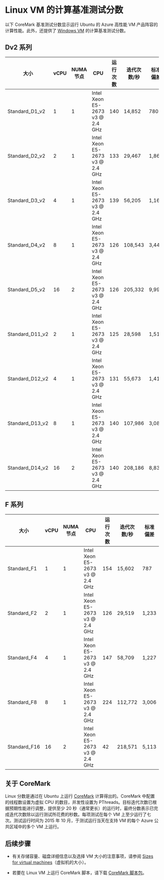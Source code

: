 <properties
 pageTitle="Linux VM 的计算基准测试分数 | Azure"
 description="比较运行 Linux 的 Azure VM 的 CoreMark 计算基准测试分数"
 services="virtual-machines-linux"
 documentationCenter=""
 authors="dlepow"
 manager="timlt"
 editor=""
 tags="azure-resource-manager,azure-service-management"/>  

<tags
	ms.service="virtual-machines-linux"
	ms.date="07/18/2016"
	wacn.date="09/05/2016"/>

# Linux VM 的计算基准测试分数

以下 CoreMark 基准测试分数显示运行 Ubuntu 的 Azure 高性能 VM 产品阵容的计算性能。此外，还提供了 [Windows VM](/documentation/articles/virtual-machines-windows-compute-benchmark-scores/) 的计算基准测试分数。

## Dv2 系列


大小 | vCPU | NUMA 节点 | CPU | 运行次数 | 迭代次数/秒 | 标准偏差
------- | ------ | ---- | -------| ---- | ---- | -----
Standard_D1_v2 | 1 | 1 | Intel Xeon E5-2673 v3 @ 2.4 GHz | 140 | 14,852 | 780
Standard_D2_v2 | 2 | 1 | Intel Xeon E5-2673 v3 @ 2.4 GHz | 133 | 29,467 | 1,863
Standard_D3_v2 | 4 | 1 | Intel Xeon E5-2673 v3 @ 2.4 GHz | 139 | 56,205 | 1,167
Standard_D4_v2 | 8 | 1 | Intel Xeon E5-2673 v3 @ 2.4 GHz | 126 | 108,543 | 3,446
Standard_D5_v2 | 16 | 2 | Intel Xeon E5-2673 v3 @ 2.4 GHz | 126 | 205,332 | 9,998
Standard_D11_v2 | 2 | 1 | Intel Xeon E5-2673 v3 @ 2.4 GHz | 125 | 28,598 | 1,510
Standard_D12_v2 | 4 | 1 | Intel Xeon E5-2673 v3 @ 2.4 GHz | 131 | 55,673 | 1,418
Standard_D13_v2 | 8 | 1 | Intel Xeon E5-2673 v3 @ 2.4 GHz | 140 | 107,986 | 3,089
Standard_D14_v2 | 16 | 2 | Intel Xeon E5-2673 v3 @ 2.4 GHz | 140 | 208,186 | 8,839

## F 系列

大小 | vCPU | NUMA 节点 | CPU | 运行次数 | 迭代次数/秒 | 标准偏差
------- | ------ | ---- | -------| ---- | ---- | -----
Standard_F1 | 1 | 1 | Intel Xeon E5-2673 v3 @ 2.4 GHz | 154 | 15,602 | 787
Standard_F2 | 2 | 1 | Intel Xeon E5-2673 v3 @ 2.4 GHz | 126 | 29,519 | 1,233
Standard_F4 | 4 | 1 | Intel Xeon E5-2673 v3 @ 2.4 GHz | 147 | 58,709 | 1,227
Standard_F8 | 8 | 1 | Intel Xeon E5-2673 v3 @ 2.4 GHz | 224 | 112,772 | 3,006
Standard_F16 | 16 | 2 | Intel Xeon E5-2673 v3 @ 2.4 GHz | 42 | 218,571 | 5,113

## 关于 CoreMark

Linux 分数是通过在 Ubuntu 上运行 [CoreMark](http://www.eembc.org/coremark/faq.php) 计算得出的。CoreMark 中配置的线程数设置为虚拟 CPU 的数目，并发性设置为 PThreads。目标迭代次数已根据预期性能进行调整，提供至少 20 秒（通常更长）的运行时，最终分数表示已完成迭代次数除以运行测试所花费的秒数。每项测试在每个 VM 上至少运行了七次。测试运行时间为 2015 年 10 月，于测试运行当天在支持 VM 的每个 Azure 公共区域中的多个 VM 上运行。
## 后续步骤



* 有关存储容量、磁盘详细信息以及选择 VM 大小的注意事项，请参阅 [Sizes for virtual machines](/documentation/articles/virtual-machines-linux-sizes/)（虚拟机的大小）。

* 若要在 Linux VM 上运行 CoreMark 脚本，请下载 [CoreMark 脚本包](http://download.microsoft.com/download/3/0/5/305A3707-4D3A-4599-9670-AAEB423B4663/AzureCoreMarkScriptPack.zip)。

<!---HONumber=Mooncake_0829_2016-->